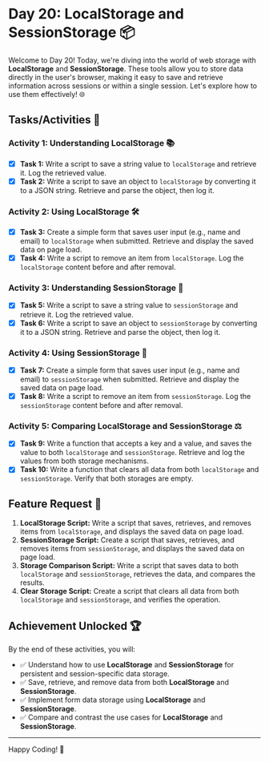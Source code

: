 # Day 20: LocalStorage and SessionStorage 📦

Welcome to Day 20! Today, we're diving into the world of web storage with **LocalStorage** and **SessionStorage**. These tools allow you to store data directly in the user's browser, making it easy to save and retrieve information across sessions or within a single session. Let's explore how to use them effectively! 🌐

## Tasks/Activities 📝

### Activity 1: Understanding LocalStorage 📚

- [X] **Task 1:** Write a script to save a string value to `localStorage` and retrieve it. Log the retrieved value.
- [X] **Task 2:** Write a script to save an object to `localStorage` by converting it to a JSON string. Retrieve and parse the object, then log it.

### Activity 2: Using LocalStorage 🛠️

- [X] **Task 3:** Create a simple form that saves user input (e.g., name and email) to `localStorage` when submitted. Retrieve and display the saved data on page load.
- [X] **Task 4:** Write a script to remove an item from `localStorage`. Log the `localStorage` content before and after removal.

### Activity 3: Understanding SessionStorage 🧠

- [X] **Task 5:** Write a script to save a string value to `sessionStorage` and retrieve it. Log the retrieved value.
- [X] **Task 6:** Write a script to save an object to `sessionStorage` by converting it to a JSON string. Retrieve and parse the object, then log it.

### Activity 4: Using SessionStorage 🔄

- [X] **Task 7:** Create a simple form that saves user input (e.g., name and email) to `sessionStorage` when submitted. Retrieve and display the saved data on page load.
- [X] **Task 8:** Write a script to remove an item from `sessionStorage`. Log the `sessionStorage` content before and after removal.

### Activity 5: Comparing LocalStorage and SessionStorage ⚖️

- [X] **Task 9:** Write a function that accepts a key and a value, and saves the value to both `localStorage` and `sessionStorage`. Retrieve and log the values from both storage mechanisms.
- [X] **Task 10:** Write a function that clears all data from both `localStorage` and `sessionStorage`. Verify that both storages are empty.

## Feature Request 🎯

1. **LocalStorage Script:** Write a script that saves, retrieves, and removes items from `localStorage`, and displays the saved data on page load.
2. **SessionStorage Script:** Create a script that saves, retrieves, and removes items from `sessionStorage`, and displays the saved data on page load.
3. **Storage Comparison Script:** Write a script that saves data to both `localStorage` and `sessionStorage`, retrieves the data, and compares the results.
4. **Clear Storage Script:** Create a script that clears all data from both `localStorage` and `sessionStorage`, and verifies the operation.

## Achievement Unlocked 🏆

By the end of these activities, you will:

- ✅ Understand how to use **LocalStorage** and **SessionStorage** for persistent and session-specific data storage.
- ✅ Save, retrieve, and remove data from both **LocalStorage** and **SessionStorage**.
- ✅ Implement form data storage using **LocalStorage** and **SessionStorage**.
- ✅ Compare and contrast the use cases for **LocalStorage** and **SessionStorage**.

---

Happy Coding! 🚀